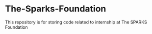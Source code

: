 # The-Sparks-Foundation
This repository is for storing code related to internship at The SPARKS Foundation
